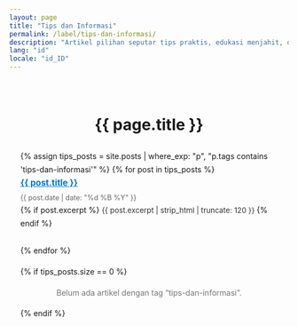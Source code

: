 ```yaml
---
layout: page
title: "Tips dan Informasi"
permalink: /label/tips-dan-informasi/
description: "Artikel pilihan seputar tips praktis, edukasi menjahit, dan informasi inspiratif dari blog Penjahit Alamanda."
lang: "id"
locale: "id_ID"
---
```


<main role="main" itemscope itemtype="https://schema.org/CollectionPage"
      style="max-width: 960px; margin: auto; padding: 20px; line-height: 1.7;">

  <h1 style="text-align: center; margin-bottom: 20px;">{{ page.title }}</h1>

  <ul style="list-style: none; padding: 0;">
    {% assign tips_posts = site.posts | where_exp: "p", "p.tags contains 'tips-dan-informasi'" %}
    {% for post in tips_posts %}
      <li style="margin-bottom: 25px;">
        <a href="{{ post.url | relative_url }}" style="font-size: 1.1em; font-weight: bold; color: #0077cc;">
          {{ post.title }}
        </a><br>
        <span style="font-size: 0.9em; color: #666;">{{ post.date | date: "%d %B %Y" }}</span><br>
        {% if post.excerpt %}
          <span style="font-size: 0.95em; color: #333;">
            {{ post.excerpt | strip_html | truncate: 120 }}
          </span>
        {% endif %}
      </li>
    {% endfor %}
  </ul>

  {% if tips_posts.size == 0 %}
    <p style="text-align: center; color: #777;">Belum ada artikel dengan tag “tips-dan-informasi”.</p>
  {% endif %}

</main>
